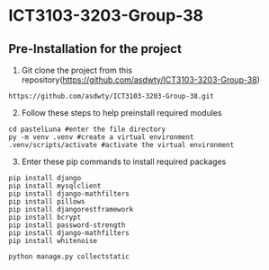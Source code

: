 # ICT3103-3203-Group-38

## Pre-Installation for the project

1. Git clone the project from this repository(https://github.com/asdwty/ICT3103-3203-Group-38)
``` 
https://github.com/asdwty/ICT3103-3203-Group-38.git
```

2. Follow these steps to help preinstall required modules
```
cd pastelLuna #enter the file directory
py -m venv .venv #create a virtual environment
.venv/scripts/activate #activate the virtual environment
```
3. Enter these pip commands to install required packages
```
pip install django
pip install mysqlclient
pip install django-mathfilters
pip install pillows
pip install djangorestframework
pip install bcrypt
pip install password-strength  
pip install django-mathfilters
pip install whitenoise

python manage.py collectstatic
```
